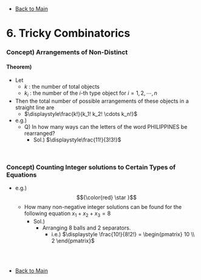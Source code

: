 - [Back to Main](../main.md)

# 6. Tricky Combinatorics

### Concept) Arrangements of Non-Distinct
#### Theorem)
- Let
  - $`k`$ : the number of total objects
  - $`k_i`$ : the number of the $`i`$-th type object for $`i=1,2,\cdots, n`$
- Then the total number of possible arrangements of these objects in a straight line are
  - $`\displaystyle\frac{k!}{k_1! k_2! \cdots k_n!}`$
- e.g.)
  - Q) In how many ways can the letters of the word PHILIPPINES be rearranged?
    - Sol.) $`\displaystyle\frac{11!}{3!3!}`$

<br>

### Concept) Counting Integer solutions to Certain Types of Equations
- e.g.) $${\color{red} \star }$$
  - How many non-negative integer solutions can be found for the following equation $`x_1+x_2+x_3=8`$
    - Sol.)
      - Arranging 8 balls and 2 separators.
        - i.e.) $`\displaystyle \frac{10!}{8!2!} = \begin{pmatrix} 10 \\ 2 \end{pmatrix}`$



<br><br>

- [Back to Main](../main.md)